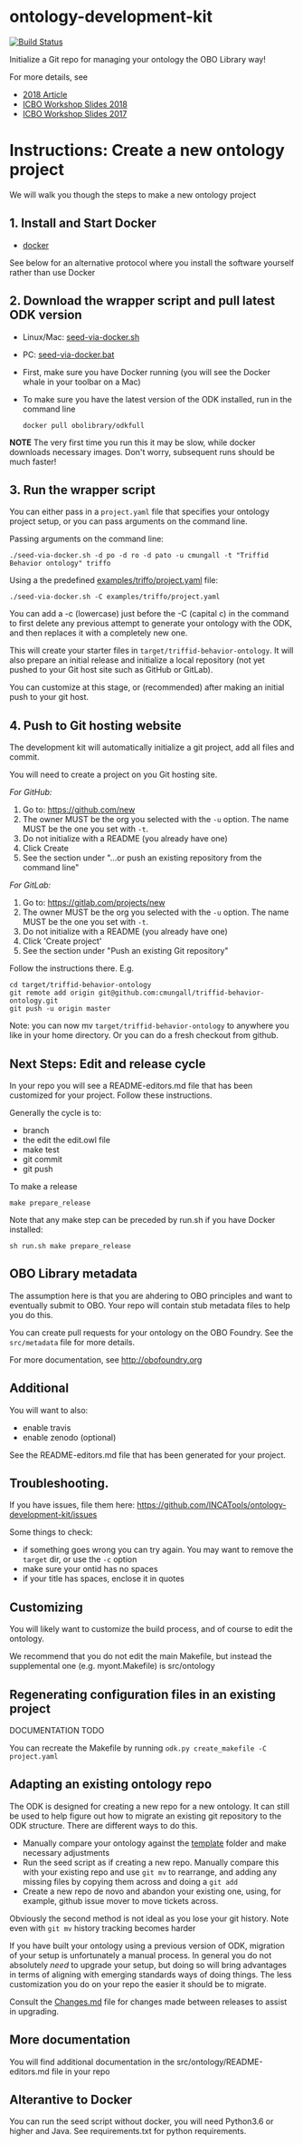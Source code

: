 # ontology-development-kit

[![Build Status](https://travis-ci.org/INCATools/ontology-development-kit.svg?branch=master)](https://travis-ci.org/INCATools/ontology-development-kit)

Initialize a Git repo for managing your ontology the OBO Library way!

For more details, see

 * [2018 Article](https://douroucouli.wordpress.com/2018/08/06/new-version-of-ontology-development-kit-now-with-docker-support/)
 * [ICBO Workshop Slides 2018](https://docs.google.com/presentation/d/1nIybviEEJiRKHO2rkBMZsQ0QjtsHyU01_-9beZqD_Z4/edit?usp=sharing)
 * [ICBO Workshop Slides 2017](https://docs.google.com/presentation/d/1JPAaDl6Nitxet9NVqWI30eIygcerYAjdMIGmxbRtIn0/edit?usp=sharing)

# Instructions: Create a new ontology project

We will walk you though the steps to make a new ontology project

## 1. Install and Start Docker

 * [docker](https://www.docker.com/get-docker)

See below for an alternative protocol where you install the software yourself rather than use Docker

## 2. Download the wrapper script and pull latest ODK version

 * Linux/Mac: [seed-via-docker.sh](https://raw.githubusercontent.com/INCATools/ontology-development-kit/master/seed-via-docker.sh)
 * PC: [seed-via-docker.bat](https://raw.githubusercontent.com/INCATools/ontology-development-kit/master/seed-via-docker.bat)
 * First, make sure you have Docker running (you will see the Docker whale in your toolbar on a Mac)
 * To make sure you have the latest version of the ODK installed, run in the command line 

    `docker pull obolibrary/odkfull`

**NOTE** The very first time you run this it may be slow, while docker downloads necessary images. Don't worry, subsequent runs should be much faster!

## 3. Run the wrapper script

You can either pass in a `project.yaml` file that specifies your ontology project setup, or you can pass arguments on the command line.

Passing arguments on the command line:

    ./seed-via-docker.sh -d po -d ro -d pato -u cmungall -t "Triffid Behavior ontology" triffo

Using a the predefined [examples/triffo/project.yaml](examples/triffo/project.yaml) file:

    ./seed-via-docker.sh -C examples/triffo/project.yaml

You can add a -c (lowercase) just before the -C (capital c) in the command to first delete any previous attempt to generate your ontology with the ODK, and then replaces it with a completely new one.

This will create your starter files in
`target/triffid-behavior-ontology`. It will also prepare an initial
release and initialize a local repository (not yet pushed to your Git host site such as GitHub or GitLab).

You can customize at this stage, or (recommended) after making an initial push to your git host.

## 4. Push to Git hosting website

The development kit will automatically initialize a git project, add all files and commit.

You will need to create a project on you Git hosting site.

*For GitHub:*

 1. Go to: https://github.com/new
 2. The owner MUST be the org you selected with the `-u` option. The name MUST be the one you set with `-t`.
 3. Do not initialize with a README (you already have one)
 4. Click Create
 5. See the section under "…or push an existing repository from the command line"

*For GitLab:*

 1. Go to: https://gitlab.com/projects/new
 2. The owner MUST be the org you selected with the `-u` option. The name MUST be the one you set with `-t`.
 3. Do not initialize with a README (you already have one)
 4. Click 'Create project'
 5. See the section under "Push an existing Git repository"

Follow the instructions there. E.g.

```
cd target/triffid-behavior-ontology
git remote add origin git@github.com:cmungall/triffid-behavior-ontology.git
git push -u origin master
```

Note: you can now mv `target/triffid-behavior-ontology` to anywhere you like in your home directory. Or you can do a fresh checkout from github.


## Next Steps: Edit and release cycle

In your repo you will see a README-editors.md file that has been customized for your project. Follow these instructions.

Generally the cycle is to:

 - branch
 - the edit the edit.owl file
 - make test
 - git commit
 - git push

To make a release

`make prepare_release`

Note that any make step can be preceded by run.sh if you have Docker installed:

`sh run.sh make prepare_release`

## OBO Library metadata

The assumption here is that you are ahdering to OBO principles and
want to eventually submit to OBO. Your repo will contain stub metadata
files to help you do this.

You can create pull requests for your ontology on the OBO Foundry. See the `src/metadata` file for more details.

For more documentation, see http://obofoundry.org

## Additional

You will want to also:

 * enable travis
 * enable zenodo (optional)

See the README-editors.md file that has been generated for your project.

## Troubleshooting.

If you have issues, file them here: https://github.com/INCATools/ontology-development-kit/issues

Some things to check:

 * if something goes wrong you can try again. You may want to remove the `target` dir, or use the `-c` option
 * make sure your ontid has no spaces
 * if your title has spaces, enclose it in quotes


## Customizing

You will likely want to customize the build process, and of course to edit the ontology.

We recommend that you do not edit the main Makefile, but instead the supplemental one (e.g. myont.Makefile) is src/ontology

## Regenerating configuration files in an existing project

DOCUMENTATION TODO

You can recreate the Makefile by running `odk.py create_makefile -C project.yaml`

## Adapting an existing ontology repo

The ODK is designed for creating a new repo for a new ontology. It can still be used to help figure out how to migrate an existing git repository to the ODK structure. There are different ways to do this.

 * Manually compare your ontology against the [template](https://github.com/INCATools/ontology-development-kit/tree/master/template) folder and make necessary adjustments
 * Run the seed script as if creating a new repo. Manually compare this with your existing repo and use `git mv` to rearrange, and adding any missing files by copying them across and doing a `git add`
 * Create a new repo de novo and abandon your existing one, using, for example, github issue mover to move tickets across.
 
Obviously the second method is not ideal as you lose your git history. Note even with `git mv` history tracking becomes harder

If you have built your ontology using a previous version of ODK,
migration of your setup is unfortunately a manual process. In general
you do not absolutely *need* to upgrade your setup, but doing so will
bring advantages in terms of aligning with emerging standards ways of
doing things. The less customization you do on your repo the easier it
should be to migrate.

Consult the [Changes.md](Changes.md) file for changes made between
releases to assist in upgrading.

## More documentation

You will find additional documentation in the src/ontology/README-editors.md file in your repo

## Alterantive to Docker

You can run the seed script without docker, you will need Python3.6 or
higher and Java. See requirements.txt for python requirements.
